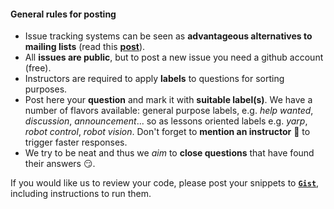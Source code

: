 
#### General rules for posting

- Issue tracking systems can be seen as **advantageous alternatives to mailing lists** (read this [**post**](https://github.com/robotology/QA/issues/118)).
- All **issues are public**, but to post a new issue you need a github account (free).
- Instructors are required to apply **labels** to questions for sorting purposes.
- Post here your **question** and mark it with **suitable label(s)**. We have a number of flavors available: general purpose labels, e.g. _help wanted_, _discussion_, _announcement_... so as lessons oriented labels e.g. _yarp_, _robot control_, _robot vision_. Don't forget to **mention an instructor** :wave: to trigger faster responses.
- We try to be neat and thus we _aim_ to **close questions** that have found their answers :smirk:.

If you would like us to review your code, please post your snippets to [**`Gist`**](https://gist.github.com), including instructions to run them.
